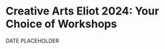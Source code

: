 # Creative Arts Eliot 2024: Your Choice of Workshops

<div id="camp-dates">DATE PLACEHOLDER</div>

<div id="workshops"></din>

